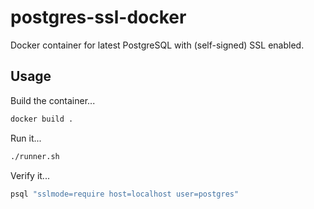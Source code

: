 # postgres-ssl-docker

Docker container for latest PostgreSQL with (self-signed) SSL enabled.

## Usage

Build the container...

```bash
docker build .
```

Run it...

```bash
./runner.sh
```

Verify it...

```bash
psql "sslmode=require host=localhost user=postgres"
```
